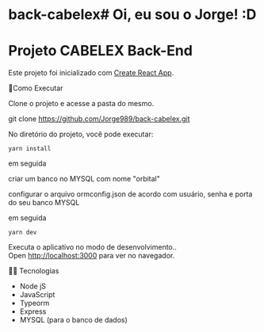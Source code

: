 # back-cabelex# Oi, eu sou o Jorge! :D
# Projeto CABELEX Back-End


Este projeto foi inicializado com [Create React App](https://github.com/facebook/create-react-app).

🚀Como Executar

Clone o projeto e acesse a pasta do mesmo.

 git clone https://github.com/Jorge989/back-cabelex.git


No diretório do projeto, você pode executar:

`yarn install`

em seguida

criar um banco no MYSQL com nome "orbital"

configurar o arquivo  ormconfig.json de acordo com usuário, senha e porta do seu banco MYSQL

em seguida

`yarn dev`


Executa o aplicativo no modo de desenvolvimento..\
Open [http://localhost:3000](http://localhost:3000) para ver no navegador.


👨‍💻 Tecnologias
- Node jS
- JavaScript
- Typeorm
- Express
- MYSQL (para o banco de dados)


